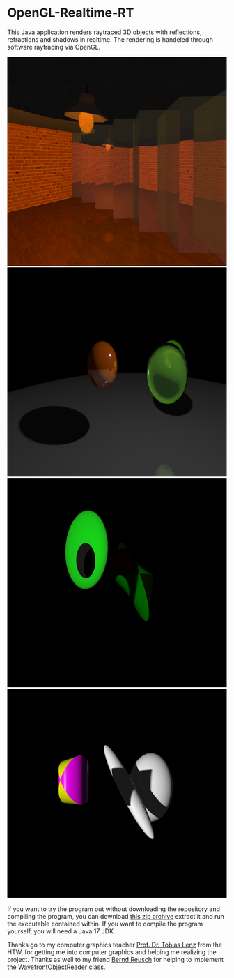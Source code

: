 # OpenGL-Realtime-RT
This Java application renders raytraced 3D objects with reflections, refractions and shadows in realtime.
The rendering is handeled through software raytracing via OpenGL.

<img src="images/Lamp Room.png" width="853" height="480" alt="Screenshot of a room with mirrors, a brick wall, a reflective wood floor and a ceiling lamp."/>
<img src="images/Refraction.png" width="853" height="480" alt="Screenshot of a orange sphere and a glass sphere through which the refracted view of a green sphere is seen."/>
<img src="images/CSGs.png" width="853" height="480" alt="Screenshot of a thick circle with a hole throwing a shadow on a red and green 3D shape."/>
<img src="images/CSG & Quadric & Sphere.png" width="853" height="480" alt="Screenshot of a yellow and purple 3D shape, a pole like 3D shape and a sphere."/>

If you want to try the program out without downloading the repository and compiling the program,
you can download [this zip archive](https://1drv.ms/u/c/a225810b411f051b/EaiviYQSUQpLkFYNQyHDpO4BTcS41JS3FmwQuADKWUgudw?e=4lzzD3) extract it and run the executable contained within.
If you want to compile the program yourself, you will need a Java 17 JDK.

Thanks go to my computer graphics teacher [Prof. Dr. Tobias Lenz](https://www.htw-berlin.de/hochschule/personen/person/?eid=9042) from the HTW, for getting me into computer graphics and helping me realizing the project.
Thanks as well to my friend [Bernd Reusch](https://www.linkedin.com/in/bernd-reusch/) for helping to implement the [WavefrontObjectReader class]().
